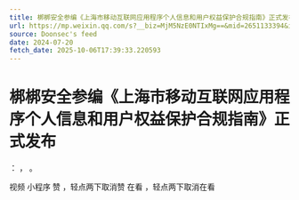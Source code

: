 ```yaml
---
title: 梆梆安全参编《上海市移动互联网应用程序个人信息和用户权益保护合规指南》正式发布
url: https://mp.weixin.qq.com/s?__biz=MjM5NzE0NTIxMg==&mid=2651133394&idx=2&sn=f2479fcfbdf305dba176aea5bc55a48d
source: Doonsec's feed
date: 2024-07-20
fetch_date: 2025-10-06T17:39:33.220593
---
```


# 梆梆安全参编《上海市移动互联网应用程序个人信息和用户权益保护合规指南》正式发布

：
，
。

视频
小程序
赞
，轻点两下取消赞
在看
，轻点两下取消在看
